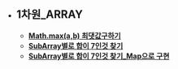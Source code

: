 
- ## 1차원_ARRAY
  - [**Math.max(a,b) 최댓값구하기**](https://github.com/SinJeongEun/Algorithm_study/blob/master/Algorithm_study/src/Array/Array1.java)
  - [**SubArray별로 합이 7인것 찾기**](https://github.com/SinJeongEun/Algorithm_study/blob/master/Algorithm_study/src/Array/SubArraySum.java)
  - [**SubArray별로 합이 7인것 찾기_Map으로 구현**](https://github.com/SinJeongEun/Algorithm_study/blob/master/Algorithm_study/src/Array/SubArraySumMap.java)
  

